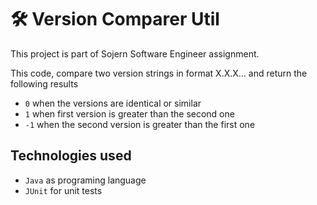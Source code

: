 # 🛠️ Version Comparer Util
This project is part of Sojern Software Engineer assignment.

This code, compare two version strings in format X.X.X... and return the following results

- `0` when the versions are identical or similar
- `1` when first version is greater than the second one
- `-1` when the second version is greater than the first one

## Technologies used
- `Java` as programing language
- `JUnit` for unit tests
